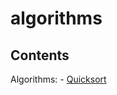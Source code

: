 algorithms
==========


  Contents
------------

Algorithms:
	- [Quicksort](http://godoc.org/github.com/rayje/algorithms)